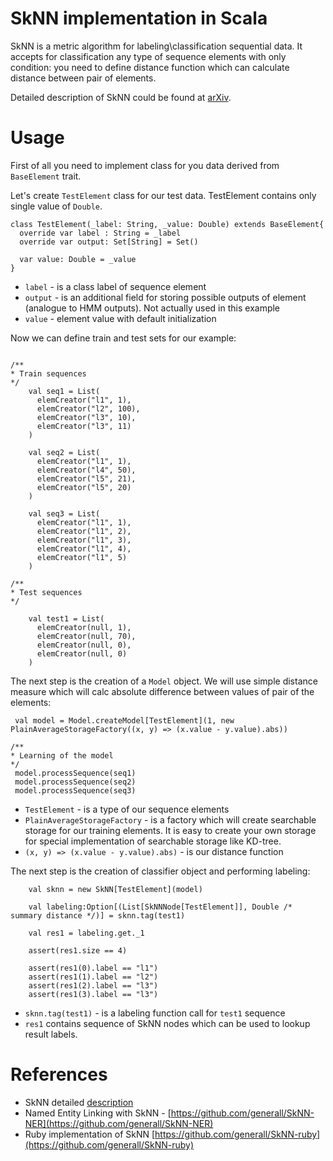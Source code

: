 # SkNN implementation in Scala

SkNN is a metric algorithm for labeling\classification sequential data.
It accepts for classification any type of sequence elements with only condition:
you need to define distance function which can calculate distance between pair of elements.

Detailed description of SkNN could be found at [arXiv](https://arxiv.org/abs/1610.04718).

# Usage

First of all you need to implement class for you data derived from 
`BaseElement` trait.

Let's create `TestElement` class for our test data.
TestElement contains only single value of `Double`.
```$scala
class TestElement(_label: String, _value: Double) extends BaseElement{
  override var label : String = _label
  override var output: Set[String] = Set()

  var value: Double = _value
}
```

* `label` - is a class label of sequence element
* `output` - is an additional field for storing possible outputs of element (analogue to HMM outputs). Not actually used in this example
* `value` - element value with default initialization

Now we can define train and test sets for our example:

```$scala

/**
* Train sequences
*/
    val seq1 = List(
      elemCreator("l1", 1),
      elemCreator("l2", 100),
      elemCreator("l3", 10),
      elemCreator("l3", 11)
    )

    val seq2 = List(
      elemCreator("l1", 1),
      elemCreator("l4", 50),
      elemCreator("l5", 21),
      elemCreator("l5", 20)
    )

    val seq3 = List(
      elemCreator("l1", 1),
      elemCreator("l1", 2),
      elemCreator("l1", 3),
      elemCreator("l1", 4),
      elemCreator("l1", 5)
    )

/**
* Test sequences
*/

    val test1 = List(
      elemCreator(null, 1),
      elemCreator(null, 70),
      elemCreator(null, 0),
      elemCreator(null, 0)
    )
```

The next step is the creation of a `Model` object.
We will use simple distance measure which will calc 
absolute difference between values of pair of the elements:


```$scala
 val model = Model.createModel[TestElement](1, new PlainAverageStorageFactory((x, y) => (x.value - y.value).abs))

/**
* Learning of the model
*/
 model.processSequence(seq1)
 model.processSequence(seq2)
 model.processSequence(seq3)
```

* `TestElement` - is a type of our sequence elements
* `PlainAverageStorageFactory` - is a factory which will create searchable storage for our training elements. It is easy to create your own storage for special implementation of searchable storage like KD-tree.
* `(x, y) => (x.value - y.value).abs)` - is our distance function

The next step is the creation of classifier object and performing labeling:

```$scala
    val sknn = new SkNN[TestElement](model)
    
    val labeling:Option[(List[SkNNNode[TestElement]], Double /* summary distance */)] = sknn.tag(test1)

    val res1 = labeling.get._1

    assert(res1.size == 4)

    assert(res1(0).label == "l1")
    assert(res1(1).label == "l2")
    assert(res1(2).label == "l3")
    assert(res1(3).label == "l3")
```

* `sknn.tag(test1)` - is a labeling function call for `test1` sequence
* `res1` contains sequence of SkNN nodes which can be used to lookup result labels.

# References

* SkNN detailed [description](https://arxiv.org/abs/1610.04718)
* Named Entity Linking with SkNN - [https://github.com/generall/SkNN-NER](https://github.com/generall/SkNN-NER)
* Ruby implementation of SkNN [https://github.com/generall/SkNN-ruby](https://github.com/generall/SkNN-ruby)
